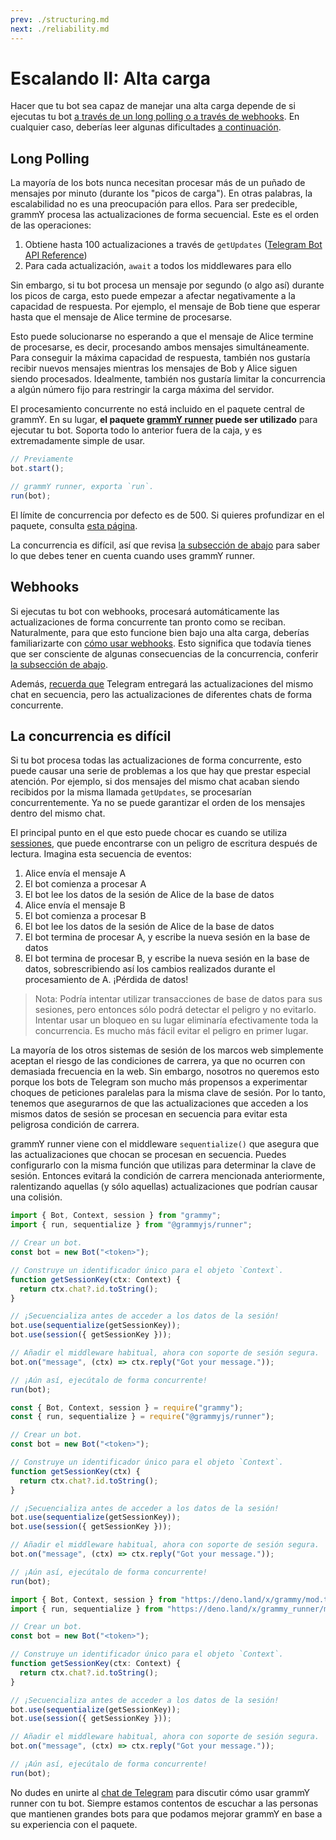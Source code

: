 ```yaml
---
prev: ./structuring.md
next: ./reliability.md
---
```


# Escalando II: Alta carga

Hacer que tu bot sea capaz de manejar una alta carga depende de si ejecutas tu bot [a través de un long polling o a través de webhooks](../guide/deployment-types.md).
En cualquier caso, deberías leer algunas dificultades [a continuación](#la-concurrencia-es-difícil).

## Long Polling

La mayoría de los bots nunca necesitan procesar más de un puñado de mensajes por minuto (durante los "picos de carga").
En otras palabras, la escalabilidad no es una preocupación para ellos.
Para ser predecible, grammY procesa las actualizaciones de forma secuencial.
Este es el orden de las operaciones:

1. Obtiene hasta 100 actualizaciones a través de `getUpdates` ([Telegram Bot API Reference](https://core.telegram.org/bots/api#getupdates))
2. Para cada actualización, `await` a todos los middlewares para ello

Sin embargo, si tu bot procesa un mensaje por segundo (o algo así) durante los picos de carga, esto puede empezar a afectar negativamente a la capacidad de respuesta.
Por ejemplo, el mensaje de Bob tiene que esperar hasta que el mensaje de Alice termine de procesarse.

Esto puede solucionarse no esperando a que el mensaje de Alice termine de procesarse, es decir, procesando ambos mensajes simultáneamente.
Para conseguir la máxima capacidad de respuesta, también nos gustaría recibir nuevos mensajes mientras los mensajes de Bob y Alice siguen siendo procesados.
Idealmente, también nos gustaría limitar la concurrencia a algún número fijo para restringir la carga máxima del servidor.

El procesamiento concurrente no está incluido en el paquete central de grammY.
En su lugar, **el paquete [grammY runner](../plugins/runner.md) puede ser utilizado** para ejecutar tu bot.
Soporta todo lo anterior fuera de la caja, y es extremadamente simple de usar.

```ts
// Previamente
bot.start();

// grammY runner, exporta `run`.
run(bot);
```

El límite de concurrencia por defecto es de 500.
Si quieres profundizar en el paquete, consulta [esta página](../plugins/runner.md).

La concurrencia es difícil, así que revisa [la subsección de abajo](#concurrency-is-hard) para saber lo que debes tener en cuenta cuando uses grammY runner.

## Webhooks

Si ejecutas tu bot con webhooks, procesará automáticamente las actualizaciones de forma concurrente tan pronto como se reciban.
Naturalmente, para que esto funcione bien bajo una alta carga, deberías familiarizarte con [cómo usar webhooks](../guide/deployment-types.md#cómo-usar-webhooks).
Esto significa que todavía tienes que ser consciente de algunas consecuencias de la concurrencia, conferir [la subsección de abajo](#la-concurrencia-es-difícil).

Además, [recuerda que](../guide/deployment-types.md#terminar-las-solicitudes-de-webhooks-a-tiempo) Telegram entregará las actualizaciones del mismo chat en secuencia, pero las actualizaciones de diferentes chats de forma concurrente.

## La concurrencia es difícil

Si tu bot procesa todas las actualizaciones de forma concurrente, esto puede causar una serie de problemas a los que hay que prestar especial atención.
Por ejemplo, si dos mensajes del mismo chat acaban siendo recibidos por la misma llamada `getUpdates`, se procesarían concurrentemente.
Ya no se puede garantizar el orden de los mensajes dentro del mismo chat.

El principal punto en el que esto puede chocar es cuando se utiliza [sessiones](../plugins/session.md), que puede encontrarse con un peligro de escritura después de lectura.
Imagina esta secuencia de eventos:

1. Alice envía el mensaje A
2. El bot comienza a procesar A
3. El bot lee los datos de la sesión de Alice de la base de datos
4. Alice envía el mensaje B
5. El bot comienza a procesar B
6. El bot lee los datos de la sesión de Alice de la base de datos
7. El bot termina de procesar A, y escribe la nueva sesión en la base de datos
8. El bot termina de procesar B, y escribe la nueva sesión en la base de datos, sobrescribiendo así los cambios realizados durante el procesamiento de A.
   ¡Pérdida de datos!

> Nota: Podría intentar utilizar transacciones de base de datos para sus sesiones, pero entonces sólo podrá detectar el peligro y no evitarlo.
> Intentar usar un bloqueo en su lugar eliminaría efectivamente toda la concurrencia.
> Es mucho más fácil evitar el peligro en primer lugar.

La mayoría de los otros sistemas de sesión de los marcos web simplemente aceptan el riesgo de las condiciones de carrera, ya que no ocurren con demasiada frecuencia en la web.
Sin embargo, nosotros no queremos esto porque los bots de Telegram son mucho más propensos a experimentar choques de peticiones paralelas para la misma clave de sesión.
Por lo tanto, tenemos que asegurarnos de que las actualizaciones que acceden a los mismos datos de sesión se procesan en secuencia para evitar esta peligrosa condición de carrera.

grammY runner viene con el middleware `sequentialize()` que asegura que las actualizaciones que chocan se procesan en secuencia.
Puedes configurarlo con la misma función que utilizas para determinar la clave de sesión.
Entonces evitará la condición de carrera mencionada anteriormente, ralentizando aquellas (y sólo aquellas) actualizaciones que podrían causar una colisión.

<CodeGroup>
  <CodeGroupItem title="TypeScript" active>

```ts
import { Bot, Context, session } from "grammy";
import { run, sequentialize } from "@grammyjs/runner";

// Crear un bot.
const bot = new Bot("<token>");

// Construye un identificador único para el objeto `Context`.
function getSessionKey(ctx: Context) {
  return ctx.chat?.id.toString();
}

// ¡Secuencializa antes de acceder a los datos de la sesión!
bot.use(sequentialize(getSessionKey));
bot.use(session({ getSessionKey }));

// Añadir el middleware habitual, ahora con soporte de sesión segura.
bot.on("message", (ctx) => ctx.reply("Got your message."));

// ¡Aún así, ejecútalo de forma concurrente!
run(bot);
```

</CodeGroupItem>

<CodeGroupItem title="JavaScript">

```ts
const { Bot, Context, session } = require("grammy");
const { run, sequentialize } = require("@grammyjs/runner");

// Crear un bot.
const bot = new Bot("<token>");

// Construye un identificador único para el objeto `Context`.
function getSessionKey(ctx) {
  return ctx.chat?.id.toString();
}

// ¡Secuencializa antes de acceder a los datos de la sesión!
bot.use(sequentialize(getSessionKey));
bot.use(session({ getSessionKey }));

// Añadir el middleware habitual, ahora con soporte de sesión segura.
bot.on("message", (ctx) => ctx.reply("Got your message."));

// ¡Aún así, ejecútalo de forma concurrente!
run(bot);
```

</CodeGroupItem>
 <CodeGroupItem title="Deno">

```ts
import { Bot, Context, session } from "https://deno.land/x/grammy/mod.ts";
import { run, sequentialize } from "https://deno.land/x/grammy_runner/mod.ts";

// Crear un bot.
const bot = new Bot("<token>");

// Construye un identificador único para el objeto `Context`.
function getSessionKey(ctx: Context) {
  return ctx.chat?.id.toString();
}

// ¡Secuencializa antes de acceder a los datos de la sesión!
bot.use(sequentialize(getSessionKey));
bot.use(session({ getSessionKey }));

// Añadir el middleware habitual, ahora con soporte de sesión segura.
bot.on("message", (ctx) => ctx.reply("Got your message."));

// ¡Aún así, ejecútalo de forma concurrente!
run(bot);
```

</CodeGroupItem>
</CodeGroup>

No dudes en unirte al [chat de Telegram](https://t.me/grammyjs) para discutir cómo usar grammY runner con tu bot.
Siempre estamos contentos de escuchar a las personas que mantienen grandes bots para que podamos mejorar grammY en base a su experiencia con el paquete.
